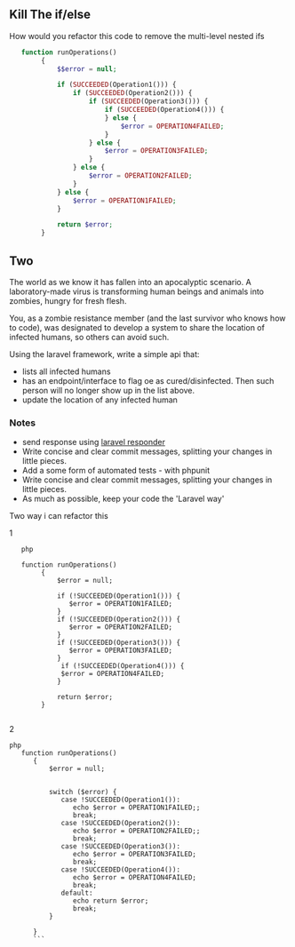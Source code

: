 ## Kill The if/else
How would you refactor this code to remove the multi-level nested ifs

```php
   function runOperations()
        {
            $$error = null;

            if (SUCCEEDED(Operation1())) {
                if (SUCCEEDED(Operation2())) {
                    if (SUCCEEDED(Operation3())) {
                        if (SUCCEEDED(Operation4())) {
                        } else {
                            $error = OPERATION4FAILED;
                        }
                    } else {
                        $error = OPERATION3FAILED;
                    }
                } else {
                    $error = OPERATION2FAILED;
                }
            } else {
                $error = OPERATION1FAILED;
            }

            return $error;
        }
```


## Two
The world as we know it has fallen into an apocalyptic scenario. A laboratory-made virus is transforming human beings and animals into zombies, hungry for fresh flesh.

You, as a zombie resistance member (and the last survivor who knows how to code), was designated to develop a system to share the location of infected humans, so others can avoid such.

Using the laravel framework, write a simple api that:

- lists all infected humans
- has an endpoint/interface to flag oe as cured/disinfected. Then such person will no longer show up in the list above.
- update the location of any infected human

### Notes
- send response using [laravel responder](https://github.com/flugg/laravel-responder)
- Write concise and clear commit messages, splitting your changes in little pieces.
- Add a some form of automated tests - with phpunit
- Write concise and clear commit messages, splitting your changes in little pieces.
- As much as possible, keep your code the 'Laravel way'






Two way i can refactor this 

1
```
   php
    
   function runOperations()
        {
            $error = null;

            if (!SUCCEEDED(Operation1())) {
               $error = OPERATION1FAILED;
            }
            if (!SUCCEEDED(Operation2())) {
               $error = OPERATION2FAILED;
            }
            if (!SUCCEEDED(Operation3())) {
               $error = OPERATION3FAILED;
            }
             if (!SUCCEEDED(Operation4())) {
             $error = OPERATION4FAILED;
            }
            
            return $error;
        }
        
  ```  
  
  
  
  
  2
  ```
  php
     function runOperations()
        {
            $error = null;

          
            switch ($error) {
               case !SUCCEEDED(Operation1()):
                  echo $error = OPERATION1FAILED;;
                  break;
               case !SUCCEEDED(Operation2()):
                  echo $error = OPERATION2FAILED;;
                  break;
               case !SUCCEEDED(Operation3()):
                  echo $error = OPERATION3FAILED;
                  break;
               case !SUCCEEDED(Operation4()):
                  echo $error = OPERATION4FAILED;
                  break;
               default:
                  echo return $error;
                  break;
            }
            
        }
        ```
        
